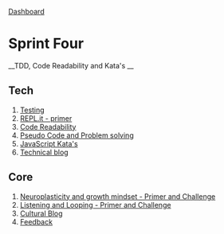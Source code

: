 [Dashboard](../README.md)

# Sprint Four

__TDD, Code Readability and Kata's __

## Tech

1. [Testing]()
2. [REPL.it - primer]()
3. [Code Readability]()       
4. [Pseudo Code and Problem solving]()   
5. [JavaScript Kata's]()
6. [Technical blog]()  

## Core 
1. [Neuroplasticity and growth mindset - Primer and Challenge](core-neuro-growth-mindset.md)    
2. [Listening and Looping - Primer and Challenge](../resources/listening-looping.md)
4. [Cultural Blog](core-blog-mindset.md)
5. [Feedback](../feedback.md)  
  


